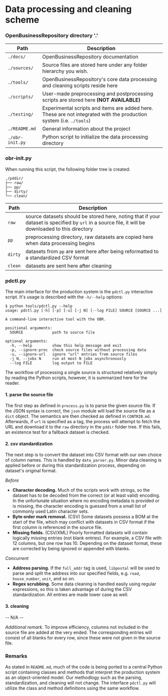 # Data processing and cleaning scheme

### OpenBusinessRepository directory '.'
| Path | Description |
| ---- | ----------- |
| `./docs/` | OpenBusinessRepository documentation |
| `./sources/` | Source files are stored here under any folder hierarchy you wish. |
| `./tools/` | OpenBusinessRepository's core data processing and cleaning scripts reside here | 
| `./scripts/` | User-made preprocessing and postprocessing scripts are stored here **(NOT AVAILABLE)** | 
| `./testing/` | Experimental scripts and items are added here. These are not integrated with the production system (i.e. `./tools`) |
| `./README.md` | General information about the project | 
| `./obr-init.py` | Python script to initialize the data processing directory |

### obr-init.py

When running this script, the following folder tree is created:
```
./pddir/
├── raw/
├── pp/
├── dirty/
└── clean/
```
| Path | Description |
| ---- | ----------- |
| `raw` | source datasets should be stored here, noting that if your dataset is specified by `url` in a source file, it will be downloaded to this directory |
| `pp` | preprocessing directory, raw datasets are copied here when data processing begins |
| `dirty` | datasets from `pp` are sent here after being reformatted to a standardized CSV format |
| `clean` | datasets are sent here after cleaning |

### pdctl.py

The main interface for the production system is the `pdctl.py` interactive script. It's usage is described with the `-h/--help` options:

```shell
$ python tools/pdctl.py --help
usage: pdctl.py [-h] [-p] [-u] [-j N] [--log FILE] SOURCE [SOURCE ...]

A command-line interactive tool with the OBR.

positional arguments:
  SOURCE             path to source file

optional arguments:
  -h, --help         show this help message and exit
  -p, --ignore-proc  check source files without processing data
  -u, --ignore-url   ignore "url" entries from source files
  -j N, --jobs N     run at most N jobs asynchronously
  --log FILE         log output to FILE
```

The workflow of processing a single source is structured relatively simply by reading the Python scripts, however, it is summarized here for the reader.

#### 1. parse the source file

The first step as defined in `process.py` is to parse the given source file. If the JSON syntax is correct, the `json` module will load the source file as a `dict` object. The semantics are then checked as defined in `CONTRIB.md`. Afterwards, if `url` is specified as a tag, the process will attempt to fetch the URL and download it to the `raw` directory in the `pddir` folder tree. If this fails, an existence test for a fallback dataset is checked.

#### 2. csv standardization

The next step is to convert the dataset into CSV format with our own choice of column names. This is handled by `data_parser.py`. Minor data cleaning is applied before or during this standardization process, depending on dataset's original format.

*Before*
+ **Character decoding.** Much of the scripts work with strings, so the dataset has to be decoded from the correct (or at least valid) encoding. In the unfortunate situation where no encoding metadata is provided or is missing, the character encoding is guessed from a small list of commonly used Latin character sets.
+ **Byte order mark removal.** (CSV) Some datasets possess a BOM at the start of the file, which may conflict with datasets in CSV format if the first column is referenced in the source file.
+ **Missing fields.** (CSV/XML) Poorly formatted datasets will contain logically missing entries (not blank entries). For example, a CSV file with 12 columns, but one row has 10. Depending on the dataset format, these are corrected by being ignored or appended with blanks.

*Concurrent*
+ **Address parsing.** If the `full_addr` tag is used, `libpostal` will be used to parse and split the address into our specified fields, e.g. `road`, `house_number`, `unit`, and so on.
+ **Regex scrubbing.** Some data cleaning is handled easily using regular expressions, so this is taken advantage of during the CSV standardization. All entries are made lower case as well.

#### 3. cleaning

-- N/A --

*Additional remark*. To improve efficiency, columns not included in the source file are added at the very ended. The corresponding entries will consist of all blanks for every row, since these were not given in the source file.


### Remarks

As stated in `README.md`, much of the code is being ported to a central Python script containing classes and methods that interpret the production system as an object-oriented model. Our methodlogy such as the parsing, standardization, and cleaning will not change. The interface `pdctl.py` will utilize the class and method definitions using the same workflow.

